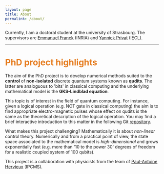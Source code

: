 ```yaml
---
layout: page
title: About
permalink: /about/
---
```


Currently, I am a doctoral student at the university of Strasbourg. The supervisors are [Emmanuel Franck](https://irma.math.unistra.fr/~franck/index.html) (INRIA) and [Yannick Privat](https://yannick-privat.perso.math.cnrs.fr) (IECL).

---
# <span style="color:#e67e22"> PhD project highlights </span>

The aim of the PhD project is to develop numerical methods suited to the **control** of **non-isolated** discrete quantum systems known as **qudits**. The latter are analoguous to 'bits' in classical computing and the underlying mathematical model is the **GKS-Lindblad equation**. 

This topic is of interest in the field of quantum computing. For instance, given a logical operation (e.g. NOT gate in classical computing) the aim is to find appropriate electro-magnetic pulses whose effect on qudits is the same as the theoretical description of the logical operation.
You may find a brief interactive introduction to this matter in the following Git [repository](https://github.com/killianlutz/BlochBallAnim.jl).

What makes this project challenging? Mathematically it is about *non-linear* control theory. Numerically and from a practical point of view, the state space associated to the mathematical model is *high-dimensional* and grows exponentially fast (e.g. more than '10 to the power 30' degrees of freedom for a realistic coupled system of 100 qubits).

This project is a collaboration with physicists from the team of [Paul-Antoine Hervieux](https://www.ipcms.fr/en/paul-antoine-hervieux/) (IPCMS).
